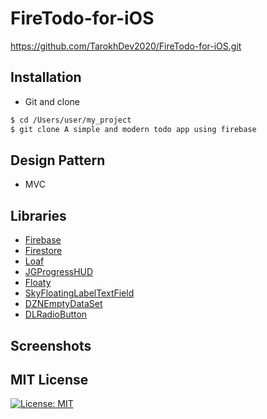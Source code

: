 # FireTodo-for-iOS

https://github.com/TarokhDev2020/FireTodo-for-iOS.git
## Installation ##
* Git and clone <br/>
```bash
$ cd /Users/user/my_project
$ git clone A simple and modern todo app using firebase
```

## Design Pattern ##
* MVC

## Libraries ##
* [Firebase](https://firebase.google.com/)
* [Firestore](https://firebase.google.com/)
* [Loaf](https://github.com/schmidyy/Loaf)
* [JGProgressHUD](https://github.com/JonasGessner/JGProgressHUD)
* [Floaty](https://github.com/kciter/Floaty)
* [SkyFloatingLabelTextField](https://github.com/Skyscanner/SkyFloatingLabelTextField)
* [DZNEmptyDataSet](https://github.com/dzenbot/DZNEmptyDataSet)
* [DLRadioButton](https://github.com/DavydLiu/DLRadioButton)

## Screenshots ##


## MIT License ##
[![License: MIT](https://img.shields.io/badge/License-MIT-yellow.svg)](https://opensource.org/licenses/MIT)

